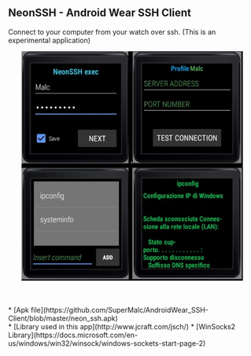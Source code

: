 ## NeonSSH - Android Wear SSH Client
Connect to your computer from your watch over ssh.
(This is an experimental application)
<p align="center">
  <img src="https://github.com/SuperMalc/AndroidWear_SSH-Client/blob/master/picture.jpg" width="450" title="InstaBackupBot">
</p>
<br />
<br />
* [Apk file](https://github.com/SuperMalc/AndroidWear_SSH-Client/blob/master/neon_ssh.apk)
<br />
* [Library used in this app](http://www.jcraft.com/jsch/)
* [WinSocks2 Library](https://docs.microsoft.com/en-us/windows/win32/winsock/windows-sockets-start-page-2)
